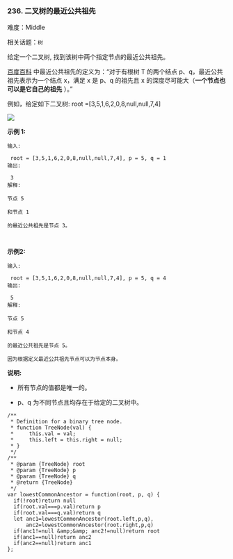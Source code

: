 ### 236. 二叉树的最近公共祖先

难度：Middle

相关话题：`树`

给定一个二叉树, 找到该树中两个指定节点的最近公共祖先。



[百度百科](https://baike.baidu.com/item/%E6%9C%80%E8%BF%91%E5%85%AC%E5%85%B1%E7%A5%96%E5%85%88/8918834?fr=aladdin)
中最近公共祖先的定义为：&ldquo;对于有根树 T 的两个结点 p、q，最近公共祖先表示为一个结点 x，满足 x 是 p、q 的祖先且 x 的深度尽可能大（**一个节点也可以是它自己的祖先** ）。&rdquo;



例如，给定如下二叉树: root =[3,5,1,6,2,0,8,null,null,7,4]



![](https://assets.leetcode-cn.com/aliyun-lc-upload/uploads/2018/12/15/binarytree.png)








**示例 1:** 





```
输入:

 root = [3,5,1,6,2,0,8,null,null,7,4], p = 5, q = 1
输出:

 3
解释:

节点 5 

和节点 1 

的最近公共祖先是节点 3。



```


**示例2:** 





```
输入:

 root = [3,5,1,6,2,0,8,null,null,7,4], p = 5, q = 4
输出:

 5
解释:

节点 5 

和节点 4 

的最近公共祖先是节点 5。

因为根据定义最近公共祖先节点可以为节点本身。

```






**说明:** 




* 所有节点的值都是唯一的。

* p、q 为不同节点且均存在于给定的二叉树中。






```
/**
 * Definition for a binary tree node.
 * function TreeNode(val) {
 *     this.val = val;
 *     this.left = this.right = null;
 * }
 */
/**
 * @param {TreeNode} root
 * @param {TreeNode} p
 * @param {TreeNode} q
 * @return {TreeNode}
 */
var lowestCommonAncestor = function(root, p, q) {
  if(!root)return null
  if(root.val===p.val)return p
  if(root.val===q.val)return q
  let anc1=lowestCommonAncestor(root.left,p,q),
      anc2=lowestCommonAncestor(root.right,p,q)
  if(anc1!=null &amp;&amp; anc2!=null)return root
  if(anc1==null)return anc2
  if(anc2==null)return anc1
};



```

